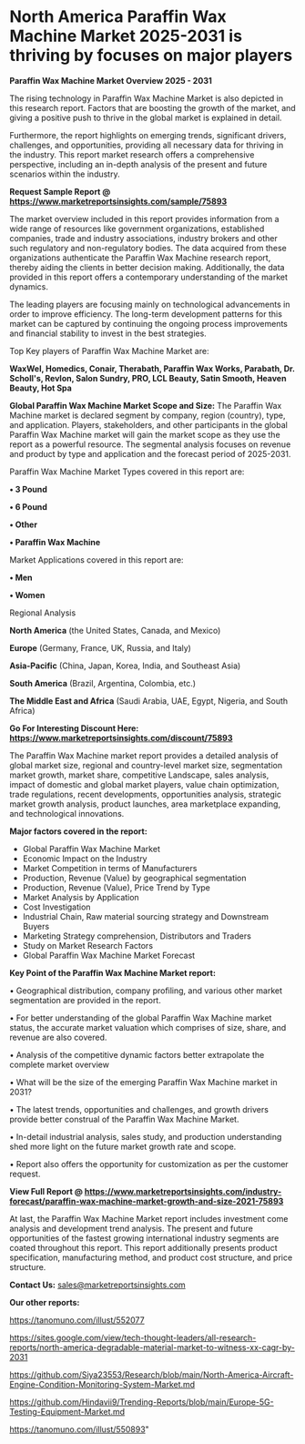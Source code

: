 # North America Paraffin Wax Machine Market 2025-2031 is thriving by focuses on major players

<Strong> Paraffin Wax Machine Market Overview 2025 - 2031</strong>

The rising technology in Paraffin Wax Machine Market is also depicted in this research report. Factors that are boosting the growth of the market, and giving a positive push to thrive in the global market is explained in detail.

Furthermore, the report highlights on emerging trends, significant drivers, challenges, and opportunities, providing all necessary data for thriving in the industry. This report market research offers a comprehensive perspective, including an in-depth analysis of the present and future scenarios within the industry.

<strong>Request Sample Report @ <a href=https://www.marketreportsinsights.com/sample/75893>https://www.marketreportsinsights.com/sample/75893</a></strong>

The market overview included in this report provides information from a wide range of resources like government organizations, established companies, trade and industry associations, industry brokers and other such regulatory and non-regulatory bodies. The data acquired from these organizations authenticate the Paraffin Wax Machine research report, thereby aiding the clients in better decision making. Additionally, the data provided in this report offers a contemporary understanding of the market dynamics.

The leading players are focusing mainly on technological advancements in order to improve efficiency. The long-term development patterns for this market can be captured by continuing the ongoing process improvements and financial stability to invest in the best strategies.

Top Key players of Paraffin Wax Machine Market are:

<strong>WaxWel, Homedics, Conair, Therabath, Paraffin Wax Works, Parabath, Dr. Scholl&#39;s, Revlon, Salon Sundry, PRO, LCL Beauty, Satin Smooth, Heaven Beauty, Hot Spa</strong>

<strong><b>Global Paraffin Wax Machine Market Scope and Size:</b></strong>
The Paraffin Wax Machine market is declared segment by company, region (country), type, and application. Players, stakeholders, and other participants in the global Paraffin Wax Machine market will gain the market scope as they use the report as a powerful resource. The segmental analysis focuses on revenue and product by type and application and the forecast period of 2025-2031.

Paraffin Wax Machine Market Types covered in this report are:

<strong>• 3 Pound

• 6 Pound

• Other

• Paraffin Wax Machine</strong>

Market Applications covered in this report are:

<strong>• Men

• Women</strong> 

Regional Analysis

<strong>North America</strong> (the United States, Canada, and Mexico)

<strong>Europe</strong> (Germany, France, UK, Russia, and Italy)

<strong>Asia-Pacific</strong> (China, Japan, Korea, India, and Southeast Asia)

<strong>South America</strong> (Brazil, Argentina, Colombia, etc.)

<strong>The Middle East and Africa</strong> (Saudi Arabia, UAE, Egypt, Nigeria, and South Africa)

<strong>Go For Interesting Discount Here: <a href=https://www.marketreportsinsights.com/discount/75893>https://www.marketreportsinsights.com/discount/75893</a></strong>

The Paraffin Wax Machine market report provides a detailed analysis of global market size, regional and country-level market size, segmentation market growth, market share, competitive Landscape, sales analysis, impact of domestic and global market players, value chain optimization, trade regulations, recent developments, opportunities analysis, strategic market growth analysis, product launches, area marketplace expanding, and technological innovations.

<strong><b>Major factors covered in the report:</b></strong>
<ul>
  <li>Global Paraffin Wax Machine Market </li>
  <li>Economic Impact on the Industry</li>
  <li>Market Competition in terms of Manufacturers</li>
  <li>Production, Revenue (Value) by geographical segmentation</li>
  <li>Production, Revenue (Value), Price Trend by Type</li>
  <li>Market Analysis by Application</li>
  <li>Cost Investigation</li>
  <li>Industrial Chain, Raw material sourcing strategy and Downstream Buyers</li>
  <li>Marketing Strategy comprehension, Distributors and Traders</li>
  <li>Study on Market Research Factors</li>
  <li>Global Paraffin Wax Machine Market Forecast</li>
</ul>

<strong><b>Key Point of the Paraffin Wax Machine Market report:</b></strong>

• Geographical distribution, company profiling, and various other market segmentation are provided in the report.

• For better understanding of the global Paraffin Wax Machine market status, the accurate market valuation which comprises of size, share, and revenue are also covered.

• Analysis of the competitive dynamic factors better extrapolate the complete market overview

• What will be the size of the emerging Paraffin Wax Machine market in 2031?

• The latest trends, opportunities and challenges, and growth drivers provide better construal of the Paraffin Wax Machine Market.

• In-detail industrial analysis, sales study, and production understanding shed more light on the future market growth rate and scope.

• Report also offers the opportunity for customization as per the customer request.

<strong><b>View Full Report @ <a href=https://www.marketreportsinsights.com/industry-forecast/paraffin-wax-machine-market-growth-and-size-2021-75893>https://www.marketreportsinsights.com/industry-forecast/paraffin-wax-machine-market-growth-and-size-2021-75893</a></b></strong>


At last, the Paraffin Wax Machine Market report includes investment come analysis and development trend analysis. The present and future opportunities of the fastest growing international industry segments are coated throughout this report. This report additionally presents product specification, manufacturing method, and product cost structure, and price structure.

<strong>Contact Us:</strong>
sales@marketreportsinsights.com

<strong>Our other reports:</strong>

<a href=https://tanomuno.com/illust/552077>https://tanomuno.com/illust/552077</a>

<a href=https://sites.google.com/view/tech-thought-leaders/all-research-reports/north-america-degradable-material-market-to-witness-xx-cagr-by-2031>https://sites.google.com/view/tech-thought-leaders/all-research-reports/north-america-degradable-material-market-to-witness-xx-cagr-by-2031</a>

<a href=https://github.com/Siya23553/Research/blob/main/North-America-Aircraft-Engine-Condition-Monitoring-System-Market.md>https://github.com/Siya23553/Research/blob/main/North-America-Aircraft-Engine-Condition-Monitoring-System-Market.md</a>

<a href=https://github.com/Hindavii9/Trending-Reports/blob/main/Europe-5G-Testing-Equipment-Market.md>https://github.com/Hindavii9/Trending-Reports/blob/main/Europe-5G-Testing-Equipment-Market.md</a>

<a href=https://tanomuno.com/illust/550893>https://tanomuno.com/illust/550893</a>"
